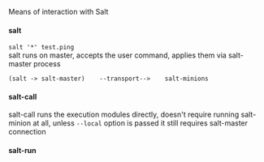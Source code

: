 Means of interaction with Salt

#### salt

`salt '*' test.ping`  
salt runs on master, accepts the user command, applies them via salt-master process

`(salt -> salt-master)    --transport-->    salt-minions`

#### salt-call

salt-call runs the execution modules directly, doesn't require running salt-minion at all, unless `--local` option is passed it still requires salt-master connection

#### salt-run
